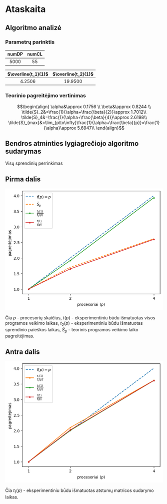 # Ataskaita

## Algoritmo analizė

### Parametrų parinktis

| numDP | numCL |
| :---: | :---: |
| 5000  |  55   |

| $\overline{t_1}(1)$ | $\overline{t_2}(1)$ |
| :------------: | :------------: |
|     4.2506     |    19.9500     |

### Teorinio pagreitėjimo vertinimas

```math
\begin{align}
\alpha&\approx 0.1756 \\
\beta&\approx 0.8244 \\
\tilde{S}_2&=\frac{1}{\alpha+\frac{\beta}{2}}\approx 1.7012\\
\tilde{S}_4&=\frac{1}{\alpha+\frac{\beta}{4}}\approx 2.6198\\
\tilde{S}_{max}&=\lim_{p\to\infty}\frac{1}{\alpha+\frac{\beta}{p}}=\frac{1}{\alpha}\approx 5.6947\\
\end{align}
```

## Bendros atminties lygiagrečiojo algoritmo sudarymas

Visų sprendinių perrinkimas

## Pirma dalis

![Plot 1](./plot-1.png)

Čia $p$ - procesorių skaičius, $t(p)$ - eksperimentiniu būdu išmatuotas visos programos veikimo laikas, $t_2(p)$ - eksperimentiniu būdu išmatuotas sprendinio paieškos laikas, $\tilde{S}_p$ - teorinis programos veikimo laiko pagreitėjimas.

## Antra dalis

![Plot 2](./plot-2.png)

Čia $t_1(p)$ - eksperimentiniu būdu išmatuotas atstumų matricos sudarymo laikas.
